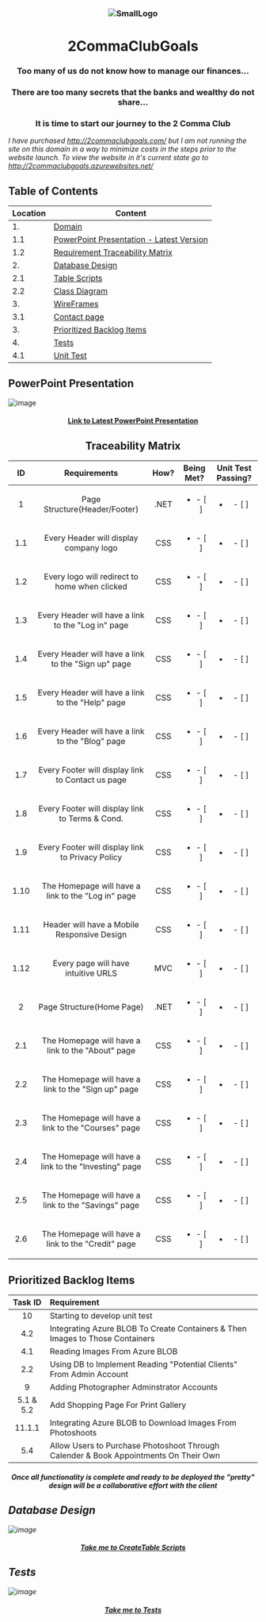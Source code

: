 ### <center> ![SmallLogo](https://user-images.githubusercontent.com/47153835/56347974-56b33400-617a-11e9-90e6-6500cf8f6795.png)
# <center> 2CommaClubGoals 
### <center>  Too many of us do not know how to manage our finances... 
### <center> There are too many secrets that the banks and wealthy do not share...
### <center> It is time to start our journey to the 2 Comma Club

*I have purchased http://2commaclubgoals.com/ but I am not running the site on this domain in a way to minimize costs in the steps prior to the website launch. To view the website  in it's current state go to http://2commaclubgoals.azurewebsites.net/*

##  Table of Contents
|Location|Content                        |
|:-|-|
| 1.   | [Domain](https://github.com/EduardoD14/2CommaClubGoals/blob/master/README.md#2CommaClubGoals)									   |
| 1.1  | [PowerPoint Presentation - Latest Version](https://github.com/EduardoD14/2CommaClubGoals/blob/master/2CommaClubGoals.pdf)				   |
| 1.2  | [Requirement Traceability Matrix](https://github.com/EduardoD14/2CommaClubGoals/blob/master/README.md#DesignOutlook/Requirements)			   |
|2.   | [Database Design](https://github.com/EduardoD14/2CommaClubGoals/blob/master/README.md#Database-Design)				 |
| 2.1  | [Table Scripts](https://github.com/EduardoD14/2CommaClubGoals/blob/master/README.md#Database-Design)|
| 2.2  | [Class Diagram](https://github.com/EduardoD14/2CommaClubGoals/blob/master/README.md#class-diagram-from-entity-framework-datamodel)			  |
| 3.   | [WireFrames](https://github.com/EduardoD14/2CommaClubGoals/blob/master/README.md#WireframesScreenshots)									  |
| 3.1  | [Contact page](https://github.com/EduardoD14/2CommaClubGoals/blob/master/README.md#contact-page)	|
| 3.   | [Prioritized Backlog Items](https://github.com/EduardoD14/2CommaClubGoals/blob/master/README.md#Prioritized-Backlog-Items)						  |
| 4.   | [Tests](https://github.com/EduardoD14/2CommaClubGoals/blob/master/README.md#tests)															  |
| 4.1  | [Unit Test](https://github.com/EduardoD14/2CommaClubGoals/blob/master/README.md#tests)						  |

## PowerPoint Presentation

![image](https://user-images.githubusercontent.com/47153835/56358400-57a48f80-6193-11e9-807c-4b3c56aacd64.png)

#### <center>                [Link to Latest PowerPoint Presentation](https://github.com/EduardoD14/2CommaClubGoals/blob/master/2CommaClubGoals.pdf)

## <center> Traceability Matrix

| ID   | Requirements                                          | How?|        Being Met?         |    Unit Test Passing?     |
|:--:  | :-:|:-:|:-:|:-:|
|  1   |Page Structure(Header/Footer)                          |.NET | <ul><li> - [ ] </li></ul> | <ul><li> - [ ] </li></ul> |
| 1.1  |Every Header will display company logo                 | CSS | <ul><li> - [ ] </li></ul> | <ul><li> - [ ] </li></ul> |
| 1.2  |Every logo will redirect to home when clicked          | CSS | <ul><li> - [ ] </li></ul> | <ul><li> - [ ] </li></ul> |
| 1.3  |Every Header will have a link to the "Log in" page     | CSS | <ul><li> - [ ] </li></ul> | <ul><li> - [ ] </li></ul> |
| 1.4  |Every Header will have a link to the "Sign up" page    | CSS | <ul><li> - [ ] </li></ul> | <ul><li> - [ ] </li></ul> |
| 1.5  |Every Header will have a link to the "Help" page       | CSS | <ul><li> - [ ] </li></ul> | <ul><li> - [ ] </li></ul> |
| 1.6  |Every Header will have a link to the "Blog" page       | CSS | <ul><li> - [ ] </li></ul> | <ul><li> - [ ] </li></ul> |
| 1.7  |Every Footer will display link to Contact us page      | CSS | <ul><li> - [ ] </li></ul> | <ul><li> - [ ] </li></ul> |
| 1.8  |Every Footer will display link to Terms & Cond.        | CSS | <ul><li> - [ ] </li></ul> | <ul><li> - [ ] </li></ul> |
| 1.9  |Every Footer will display link to Privacy Policy       | CSS | <ul><li> - [ ] </li></ul> | <ul><li> - [ ] </li></ul> |
| 1.10 |The Homepage will have a link to the "Log in" page     | CSS | <ul><li> - [ ] </li></ul> | <ul><li> - [ ] </li></ul> |
| 1.11 |Header will have a Mobile Responsive Design            | CSS | <ul><li> - [ ] </li></ul> | <ul><li> - [ ] </li></ul> |
| 1.12 |Every page will have intuitive URLS                    | MVC | <ul><li> - [ ] </li></ul> | <ul><li> - [ ] </li></ul> |
|  2   |Page Structure(Home Page)                              |.NET | <ul><li> - [ ] </li></ul> | <ul><li> - [ ] </li></ul> |
| 2.1  |The Homepage will have a link to the "About" page      | CSS | <ul><li> - [ ] </li></ul> | <ul><li> - [ ] </li></ul> |
| 2.2  |The Homepage will have a link to the "Sign up" page    | CSS | <ul><li> - [ ] </li></ul> | <ul><li> - [ ] </li></ul> |
| 2.3  |The Homepage will have a link to the "Courses" page    | CSS | <ul><li> - [ ] </li></ul> | <ul><li> - [ ] </li></ul> |
| 2.4  |The Homepage will have a link to the "Investing" page  | CSS | <ul><li> - [ ] </li></ul> | <ul><li> - [ ] </li></ul> |
| 2.5  |The Homepage will have a link to the "Savings" page    | CSS | <ul><li> - [ ] </li></ul> | <ul><li> - [ ] </li></ul> |
| 2.6  |The Homepage will have a link to the "Credit" page     | CSS | <ul><li> - [ ] </li></ul> | <ul><li> - [ ] </li></ul> |

<h2>Prioritized Backlog Items</h2>

|Task ID|Requirement|
|:-:|:-|
|  10 | Starting to develop unit test| 
| 4.2 |Integrating Azure BLOB To Create Containers & Then Images to Those Containers| 
| 4.1 | Reading Images From Azure BLOB		|
| 2.2 |Using DB to Implement Reading "Potential Clients" From Admin Account	|
| 9   | Adding Photographer Adminstrator Accounts	|
|5.1 & 5.2|Add Shopping Page For Print Gallery| 
|11.1.1|  Integrating Azure BLOB to Download Images From Photoshoots| 
| 5.4 | Allow Users to Purchase Photoshoot Through Calender & Book Appointments On Their Own |

#### <Center>  <i>  Once all functionality is complete and ready to be deployed the "pretty" design will be a collaborative effort with the client

## Database Design
![image](https://user-images.githubusercontent.com/47153835/56359699-229a3c00-6197-11e9-832b-68df6e90b7f2.png)
#### <center> [Take me to CreateTable Scripts](https://github.com/EduardoD14/2CommaClubGoals/blob/master/Making%20and%20Updating%20Users.sql) 

## Tests

![image](https://user-images.githubusercontent.com/47153835/56360121-6b062980-6198-11e9-9872-41da19b827c4.png)

#### <Center> [Take me to Tests ](https://github.com/EduardoD14/2CommaClubGoals/tree/master/TwoCommaClubGoals.Tests/UnitTest)

